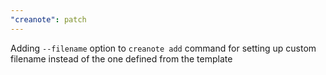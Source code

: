 ```yaml
---
"creanote": patch
---
```


Adding `--filename` option to `creanote add` command for setting up custom filename instead of the one defined from the template
